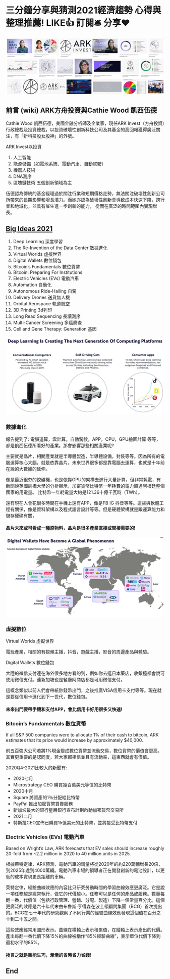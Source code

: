 # 三分鐘分享與猜測2021經濟趨勢 心得與整理推薦! LIKE👍 訂閱🛎 分享❤️

![f1](https://github.com/HCH1/blog/blob/master/fig/stock0.JPG)

## 前言 (wiki) ARK方舟投資與Cathie Wood 凱西伍德

Cathie Wood 凱西伍德，美國金融分析師及企業家，現任ARK Invest（方舟投資）行政總裁及投資總裁，以投資破壞性創新科技公司及其基金的高回報獲得廣泛關注，有「新科技股女股神」的外號。

ARK Invest以投資

1. 人工智能
1. 能源儲備（如電池系統、電動汽車、自動駕駛）
1. 機器人技術
1. DNA測序
1. 區塊鏈技術
五個創新領域為主

伍德認為傳統的基金經理過於關注行業和短期價格走勢，無法關注破壞性創新公司所帶來的長期影響和增長潛力。而她亦認為破壞性創新會導致成本快速下降，跨行業和地域化，並具有催生進一步創新的能力，
從而在廣泛的時間範圍內實現增長。


## [Big Ideas 2021](https://research.ark-invest.com/hubfs/1_Download_Files_ARK-Invest/White_Papers/ARK%E2%80%93Invest_BigIdeas_2021.pdf)
1. Deep Learning 深度學習
2. The Re-Invention of the Data Center 數據進化
3. Virtual Worlds 虛擬世界 
4. Digital Wallets 數位錢包
5. Bitcoin’s Fundamentals 數位貨幣
6. Bitcoin: Preparing For Institutions 
7. Electric Vehicles (EVs) 電動汽車
8. Automation 自動化
9. Autonomous Ride-Hailing 自駕
10. Delivery Drones 送貨無人機
11. Orbital Aerospace 軌道航空
12. 3D Printing 3d列印
13. Long Read Sequencing 長讀測序
14. Multi-Cancer Screening 多癌篩查
15. Cell and Gene Therapy: Generation 基因


![f1](https://github.com/HCH1/blog/blob/master/fig/stock2a.JPG)

### 數據進化
報告提到了: 電腦運算，雲計算，自動駕駛，APP，CPU，GPU繪圖計算 等等，都是凱西伍德所看好的產業。那會影響那些相關產業呢?

主要就是晶片，相關產業就是半導體製造，半導體設備，封裝等等。因為所有的電腦運算核心大腦，就是依靠晶片。未來世界很多都是靠電腦去運算，也就是十年前在說的大數據的延伸。

像是最近很夯的挖礦機，也是依靠GPU的架構去進行大量計算，但非常耗電，有新聞說英國劍橋大學的分析顯示，加密貨幣比特幣一年耗費的電力超過阿根廷整個國家的用電量。
比特幣一年耗電量大約是121.36十億千瓦時（TWh）。

還有現在人會花很多時間在手機上還有APP，像是FB IG 抖音等等。這些與軟體工程有關係，像是資料架構以及程式語言設計等等。但是硬體架構就是跟運算能力和儲存硬碟有關，

#### 晶片未來或可看成一種原物料，晶片是很多產業直接或間接需要的!


![f1](https://github.com/HCH1/blog/blob/master/fig/stock2b.JPG)

### 虛擬數位

Virtual Worlds 虛擬世界 

電玩產業，相關的有視頻主播，抖音，遊戲主播，影音的周邊產品與體驗。

Digital Wallets 數位錢包

大陸的微信支付連在海外很多地方看的到，例如你去逛日本藥店，收銀檯都會說可使用微信支付。連新加坡也是餐廳阿商店都是可用微信支付。

這概念類似以前人們會帶紙鈔錢幣出門，之後推廣VISA信用卡支付等等。現在就是要從信用卡進化到下一世代，數位錢包。

#### 未來出門要帶手機和支付APP，會比信用卡好用很多又快速!



### Bitcoin’s Fundamentals 數位貨幣

If all S&P 500 companies were to allocate 1% of their cash to bitcoin, ARK estimates that its price would increase by approximately $40,000.

前五百強大公司若將1%現金變成數位貨幣並流動交易，數位貨幣的價值會更高。其實更重要的是認同度，若大家都相信並且有流動率，這東西就會有價值。

2020Q4-2021比較大的新聞有: 
- 2020七月
- Microstrategy CEO 購買幾百萬美元等值的比特幣
- 2020十月
- Square 將資產的1％分配給比特幣
- PayPal 推出加密貨幣買賣服務
- 新加坡最大的銀行星展銀行宣布計劃啟動加密貨幣交易所
- 2021二月
- 特斯拉CEO宣佈已購買15億美元的比特幣，並將接受比特幣支付


### Electric Vehicles (EVs) 電動汽車

Based on Wright’s Law, ARK forecasts that EV sales should increase roughly 20-fold from ~2.2 million in 2020 to 40 million units in 2025.

根據萊特定律，ARK預測，電動汽車的銷量將從2020年的約220萬輛增長20倍，到2025年達到4000萬輛。電動汽車市場的領導者正在開發創新的電池設計，以更低的成本實現更長距離的車輛。

萊特定律，經驗曲線效應的內容比只研究勞動時間的學習曲線效應更廣泛。它是說一項任務越是經常執行，做它的代價越小。任務可以是任何的產品或服務。數量每翻一番，代價值（包括行政管理、營銷、分配、製造）下降一個常量百分比。這個更廣泛的效應是六十年代末由布魯斯·亨得森在波士頓顧問集團（BCG）首次提出的。BCG在七十年代的研究觀察了不同行業的經驗曲線效應發現這個值在百分之十到二十五之間。

這些效應經常用圖形表示。曲線在橫軸上表示積累值，在縱軸上表示產出的代價。 產出每翻一番代價下降15%的曲線被稱作“85%經驗曲線”，表示單位代價下降到最初水平的85%。

#### 換言之就是熟能生巧，漸漸的省時省力省錢!






## End
